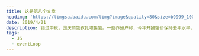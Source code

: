```yaml
---
title: 这是第八个文章
headimg: 'https://timgsa.baidu.com/timg?image&quality=80&size=b9999_10000&sec=1569242028344&di=c6d68fb3ac0c56e2ac4a19f32f694867&imgtype=0&src=http%3A%2F%2Fb-ssl.duitang.com%2Fuploads%2Fitem%2F201212%2F10%2F20121210144613_A2EA3.jpeg'
date: 2019/4/21
description: 错过中秋，国庆前蟹农扎堆售蟹。一些养殖户称，今年开捕蟹价保持去年水平，不涨不跌，老客户来消费，认的就是招牌和信誉。
tags:
  - JS
  - eventLoop
---
```


